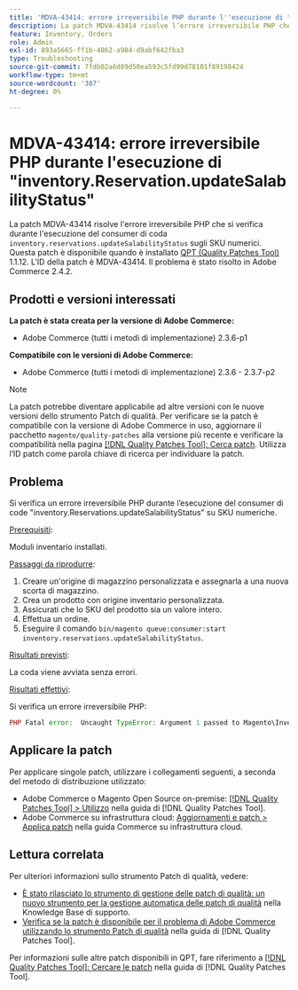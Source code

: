 ```yaml
---
title: 'MDVA-43414: errore irreversibile PHP durante l''esecuzione di "inventory.Reservation.updateSalabilityStatus"'
description: La patch MDVA-43414 risolve l’errore irreversibile PHP che si verifica durante l’esecuzione del consumer di coda "inventory.Reservation.updateSalabilityStatus" sugli SKU numerici. Questa patch è disponibile quando è installato [Quality Patches Tool (QPT)](https://experienceleague.adobe.com/en/docs/commerce-operations/tools/quality-patches-tool/quality-patches-tool-to-self-serve-quality-patches) 1.1.12. L'ID della patch è MDVA-43414. Il problema è stato risolto in Adobe Commerce 2.4.2.
feature: Inventory, Orders
role: Admin
exl-id: 893a5665-ff1b-4862-a984-d9abf642fba3
type: Troubleshooting
source-git-commit: 7fdb02a6d89d50ea593c5fd99d78101f89198424
workflow-type: tm+mt
source-wordcount: '387'
ht-degree: 0%

---
```


# MDVA-43414: errore irreversibile PHP durante l&#39;esecuzione di &quot;inventory.Reservation.updateSalabilityStatus&quot;

La patch MDVA-43414 risolve l&#39;errore irreversibile PHP che si verifica durante l&#39;esecuzione del consumer di coda `inventory.reservations.updateSalabilityStatus` sugli SKU numerici. Questa patch è disponibile quando è installato [QPT (Quality Patches Tool)](https://experienceleague.adobe.com/en/docs/commerce-operations/tools/quality-patches-tool/quality-patches-tool-to-self-serve-quality-patches) 1.1.12. L&#39;ID della patch è MDVA-43414. Il problema è stato risolto in Adobe Commerce 2.4.2.

## Prodotti e versioni interessati

**La patch è stata creata per la versione di Adobe Commerce:**

* Adobe Commerce (tutti i metodi di implementazione) 2.3.6-p1

**Compatibile con le versioni di Adobe Commerce:**

* Adobe Commerce (tutti i metodi di implementazione) 2.3.6 - 2.3.7-p2

>[!NOTE]
>
>La patch potrebbe diventare applicabile ad altre versioni con le nuove versioni dello strumento Patch di qualità. Per verificare se la patch è compatibile con la versione di Adobe Commerce in uso, aggiornare il pacchetto `magento/quality-patches` alla versione più recente e verificare la compatibilità nella pagina [[!DNL Quality Patches Tool]: Cerca patch](https://experienceleague.adobe.com/en/docs/commerce-operations/tools/quality-patches-tool/quality-patches-tool-to-self-serve-quality-patches). Utilizza l’ID patch come parola chiave di ricerca per individuare la patch.

## Problema

Si verifica un errore irreversibile PHP durante l’esecuzione del consumer di code &quot;inventory.Reservations.updateSalabilityStatus&quot; su SKU numeriche.

<u>Prerequisiti</u>:

Moduli inventario installati.

<u>Passaggi da riprodurre</u>:

1. Creare un&#39;origine di magazzino personalizzata e assegnarla a una nuova scorta di magazzino.
1. Crea un prodotto con origine inventario personalizzata.
1. Assicurati che lo SKU del prodotto sia un valore intero.
1. Effettua un ordine.
1. Eseguire il comando `bin/magento queue:consumer:start inventory.reservations.updateSalabilityStatus`.

<u>Risultati previsti</u>:

La coda viene avviata senza errori.

<u>Risultati effettivi</u>:

Si verifica un errore irreversibile PHP:

```PHP
PHP Fatal error:  Uncaught TypeError: Argument 1 passed to Magento\InventoryIndexer\Model\Queue\UpdateIndexSalabilityStatus\IndexProcessor::getIndexSalabilityStatus() must be of the type string, int given, called in /vendor/magento/module-inventory-indexer/Model/Queue/UpdateIndexSalabilityStatus/IndexProcessor.php on line 119 and defined in /vendor/magento/module-inventory-indexer/Model/Queue/UpdateIndexSalabilityStatus/IndexProcessor.php:136
```

## Applicare la patch

Per applicare singole patch, utilizzare i collegamenti seguenti, a seconda del metodo di distribuzione utilizzato:

* Adobe Commerce o Magento Open Source on-premise: [[!DNL Quality Patches Tool] > Utilizzo](/help/tools/quality-patches-tool/usage.md) nella guida di [!DNL Quality Patches Tool].
* Adobe Commerce su infrastruttura cloud: [Aggiornamenti e patch > Applica patch](https://experienceleague.adobe.com/docs/commerce-cloud-service/user-guide/develop/upgrade/apply-patches.html) nella guida Commerce su infrastruttura cloud.

## Lettura correlata

Per ulteriori informazioni sullo strumento Patch di qualità, vedere:

* [È stato rilasciato lo strumento di gestione delle patch di qualità: un nuovo strumento per la gestione automatica delle patch di qualità](https://experienceleague.adobe.com/en/docs/commerce-operations/tools/quality-patches-tool/quality-patches-tool-to-self-serve-quality-patches) nella Knowledge Base di supporto.
* [Verifica se la patch è disponibile per il problema di Adobe Commerce utilizzando lo strumento Patch di qualità](/help/tools/quality-patches-tool/patches-available-in-qpt/check-patch-for-magento-issue-with-magento-quality-patches.md) nella guida di [!DNL Quality Patches Tool].

Per informazioni sulle altre patch disponibili in QPT, fare riferimento a [[!DNL Quality Patches Tool]: Cercare le patch](https://experienceleague.adobe.com/tools/commerce-quality-patches/index.html) nella guida di [!DNL Quality Patches Tool].
